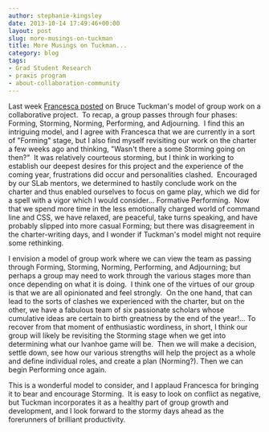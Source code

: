 ```yaml
---
author: stephanie-kingsley
date: 2013-10-14 17:49:46+00:00
layout: post
slug: more-musings-on-tuckman
title: More Musings on Tuckman...
category: blog
tags:
- Grad Student Research
- praxis program
- about-collaboration-community
---
```


Last week [Francesca posted](http://www.scholarslab.org/grad-student-research/forming-norming-storming-performing/) on Bruce Tuckman's model of group work on a collaborative project.  To recap, a group passes through four phases: Forming, Storming, Norming, Performing, and Adjourning.  I find this an intriguing model, and I agree with Francesca that we are currently in a sort of "Forming" stage, but I also find myself revisiting our work on the charter a few weeks ago and thinking, "Wasn't there a some Storming going on then?"  It was relatively courteous storming, but I think in working to establish our deepest desires for this project and the experience of the coming year, frustrations did occur and personalities clashed.  Encouraged by our SLab mentors, we determined to hastily conclude work on the charter and thus enabled ourselves to focus on game play, which we did for a spell with a vigor which I would consider... Formative Performing.  Now that we spend more time in the less emotionally charged world of command line and CSS, we have relaxed, are peaceful, take turns speaking, and have probably slipped into more casual Forming; but there was disagreement in the charter-writing days, and I wonder if Tuckman's model might not require some rethinking.

I envision a model of group work where we can view the team as passing through Forming, Storming, Norming, Performing, and Adjourning; but perhaps a group may need to work through the various stages more than once depending on what it is doing.  I think one of the virtues of our group is that we are all opinionated and feel strongly.  On the one hand, that can lead to the sorts of clashes we experienced with the charter, but on the other, we have a fabulous team of six passionate scholars whose cumulative ideas are certain to birth greatness by the end of the year!... To recover from that moment of enthusiastic wordiness, in short, I think our group will likely be revisiting the Storming stage when we get into determining what our Ivanhoe game will be.  Then we will make a decision, settle down, see how our various strengths will help the project as a whole and define individual roles, and create a plan (Norming?). Then we can begin Performing once again.

This is a wonderful model to consider, and I applaud Francesca for bringing it to bear and encourage Storming.  It is easy to look on conflict as negative, but Tuckman incorporates it as a healthy part of group growth and development, and I look forward to the stormy days ahead as the forerunners of brilliant productivity.
